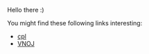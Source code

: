Hello there :) 

You might find these following links interesting:
- [cpl](/cpl)
- [VNOJ](https://oj.vnoi.info/)

